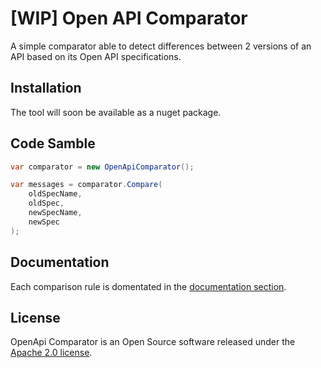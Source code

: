 # [WIP] Open API Comparator

A simple comparator able to detect differences between 2 versions of an API based on its Open API specifications.

## Installation

The tool will soon be available as a nuget package.

## Code Samble

```C#
var comparator = new OpenApiComparator();

var messages = comparator.Compare(
    oldSpecName,
    oldSpec,
    newSpecName,
    newSpec
);
```

## Documentation

Each comparison rule is domentated in the [documentation section](https://github.com/criteo/openapi-comparator/tree/main/documentation).

## License

OpenApi Comparator is an Open Source software released under the [Apache 2.0 license](https://github.com/criteo/openapi-comparator/blob/main/LICENCE).


